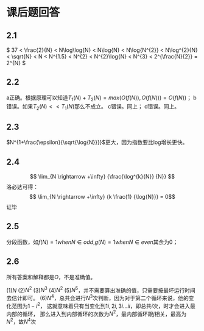 # 课后题回答

## 2.1

$ 37 < \frac{2}{N} < N\log\log{N} < N\log{N} < N\log{N^{2}} < N\log^{2}{N} < \sqrt{N} < N < N^{1.5}
< N^{2} < N^{2}\log{N} < N^{3} < 2^{\frac{N}{2}} = 2^{N} $

## 2.2

a正确。根据原理可以知道$T_1(N) + T_2(N) = max(O(f(N)), O(f(N))) = O(f(N))$；
b错误。如果$T_2(N) << T_1(N)$那么不成立。
c错误。同上；
d错误。同上。

## 2.3

$N^{1+\frac{\epsilon}{\sqrt{\log{N}}}}$更大，因为指数要比log增长更快。

## 2.4

$$ \lim_{N \rightarrow +\infty} {\frac{\log^{k}{N}} {N}} $$
洛必达可得：
$$ \lim_{N \rightarrow +\infty} {k \frac{1} {\log{N}}} = 0$$
证毕

## 2.5

分段函数，如$f(N) = 1 when N \in odd$,$g(N) = 1 when N \in even$其余为0；

## 2.6

所有答案和解释都是$O$，不是准确值。

(1)$N$
(2)$N^{2}$
(3)$N^{3}$
(4)$N^{2}$
(5)$N^{5}$，并不需要算出准确的值，只需要按最坏运行时间去估计即可。
(6)$N^{4}$，总共会进行$N^{3}$次判断，因为对于第二个循环来说，他的变化范围为$1-i^2$，
这就意味着只有当变化到$1i, 2i, 3i...ii$，即总共$i$次，时才会进入最内部的循环，
那么进入到内部循环的次数为$N^{2}$，最内部循环跟$j$相关，最高为$N^{2}$，故$N^{4}$次
